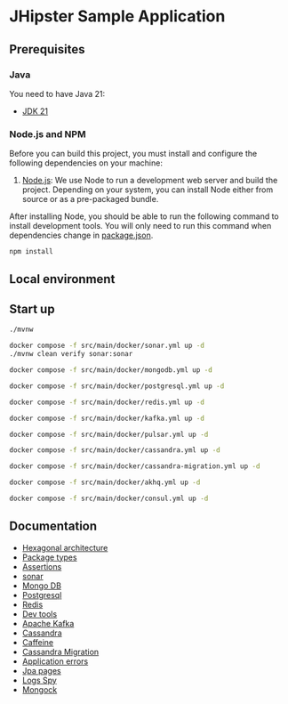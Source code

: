 # JHipster Sample Application

## Prerequisites

### Java

You need to have Java 21:
- [JDK 21](https://openjdk.java.net/projects/jdk/21/)

### Node.js and NPM

Before you can build this project, you must install and configure the following dependencies on your machine:

1. [Node.js](https://nodejs.org/): We use Node to run a development web server and build the project.
   Depending on your system, you can install Node either from source or as a pre-packaged bundle.

After installing Node, you should be able to run the following command to install development tools.
You will only need to run this command when dependencies change in [package.json](package.json).

```
npm install
```

## Local environment


<!-- jhipster-needle-localEnvironment -->

## Start up

```bash
./mvnw
```

```bash
docker compose -f src/main/docker/sonar.yml up -d
./mvnw clean verify sonar:sonar
```

```bash
docker compose -f src/main/docker/mongodb.yml up -d
```

```bash
docker compose -f src/main/docker/postgresql.yml up -d
```

```bash
docker compose -f src/main/docker/redis.yml up -d
```

```bash
docker compose -f src/main/docker/kafka.yml up -d
```

```bash
docker compose -f src/main/docker/pulsar.yml up -d
```

```bash
docker compose -f src/main/docker/cassandra.yml up -d
```

```bash
docker compose -f src/main/docker/cassandra-migration.yml up -d
```

```bash
docker compose -f src/main/docker/akhq.yml up -d
```

```bash
docker compose -f src/main/docker/consul.yml up -d
```


<!-- jhipster-needle-startupCommand -->

## Documentation

- [Hexagonal architecture](documentation/hexagonal-architecture.md)
- [Package types](documentation/package-types.md)
- [Assertions](documentation/assertions.md)
- [sonar](documentation/sonar.md)
- [Mongo DB](documentation/mongo-db.md)
- [Postgresql](documentation/postgresql.md)
- [Redis](documentation/redis.md)
- [Dev tools](documentation/dev-tools.md)
- [Apache Kafka](documentation/apache-kafka.md)
- [Cassandra](documentation/cassandra.md)
- [Caffeine](documentation/caffeine.md)
- [Cassandra Migration](documentation/cassandra-migration.md)
- [Application errors](documentation/application-errors.md)
- [Jpa pages](documentation/jpa-pages.md)
- [Logs Spy](documentation/logs-spy.md)
- [Mongock](documentation/mongock.md)

<!-- jhipster-needle-documentation -->
